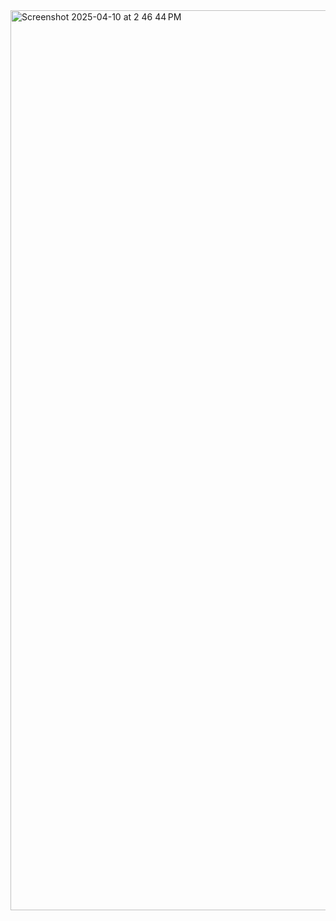 <img width="1440" alt="Screenshot 2025-04-10 at 2 46 44 PM" src="https://github.com/user-attachments/assets/b131612c-428d-4f49-84f2-618b1cbd123f" />
